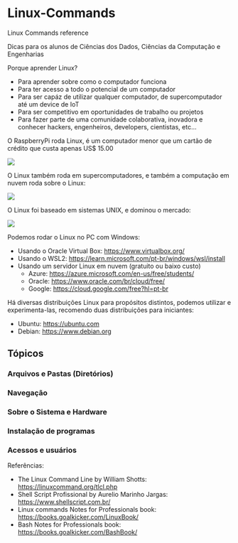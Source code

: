 # Linux-Commands
Linux Commands reference

Dicas para os alunos de Ciências dos Dados, Ciências da Computação e Engenharias

Porque aprender Linux?
- Para aprender sobre como o computador funciona
- Para ter acesso a todo o potencial de um computador
- Para ser capáz de utilizar qualquer computador, de supercomputador até um device de IoT
- Para ser competitivo em oportunidades de trabalho ou projetos
- Para fazer parte de uma comunidade colaborativa, inovadora e conhecer hackers, engenheiros, developers, cientistas, etc...

O RaspberryPi roda Linux, é um computador menor que um cartão de crédito que custa apenas US$ 15.00

![](https://images.prismic.io/rpf-products/9371b539-77d4-47f1-b89b-aa65b23c9833_RPI%20ZERO%20W%20ANGLE%202%20REFRESH_.jpg)

O Linux também roda em supercomputadores, e também a computação em nuvem roda sobre o Linux:

![](https://www.omgubuntu.co.uk/wp-content/uploads/2018/06/summit-supercomputer-red-hat-linux.jpg)

O Linux foi baseado em sistemas UNIX, e dominou o mercado:

![](https://upload.wikimedia.org/wikipedia/commons/thumb/0/0d/Operating_systems_used_on_top_500_supercomputers.svg/640px-Operating_systems_used_on_top_500_supercomputers.svg.png)

Podemos rodar o Linux no PC com Windows:
- Usando o Oracle Virtual Box: https://www.virtualbox.org/
- Usando o WSL2: https://learn.microsoft.com/pt-br/windows/wsl/install
- Usando um servidor Linux em nuvem (gratuito ou baixo custo)
  - Azure: https://azure.microsoft.com/en-us/free/students/
  - Oracle: https://www.oracle.com/br/cloud/free/
  - Google: https://cloud.google.com/free?hl=pt-br 

Há diversas distribuições Linux para propósitos distintos, podemos utilizar e experimenta-las, recomendo duas distribuições para iniciantes:
  - Ubuntu: https://ubuntu.com
  - Debian: https://www.debian.org

## Tópicos

### Arquivos e Pastas (Diretórios)

### Navegação

### Sobre o Sistema e Hardware

### Instalação de programas

### Acessos e usuários

Referências:

- The Linux Command Line by William Shotts: https://linuxcommand.org/tlcl.php
- Shell Script Profissional by Aurelio Marinho Jargas: https://www.shellscript.com.br/
- Linux commands Notes for Professionals book: https://books.goalkicker.com/LinuxBook/
- Bash Notes for Professionals book: https://books.goalkicker.com/BashBook/
